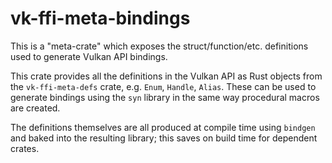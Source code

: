 # vk-ffi-meta-bindings

This is a "meta-crate" which exposes the struct/function/etc.
definitions used to generate Vulkan API bindings.

This crate provides all the definitions in the Vulkan API as Rust
objects from the `vk-ffi-meta-defs` crate, e.g. `Enum`, `Handle`,
`Alias`. These can be used to generate bindings using the `syn` library
in the same way procedural macros are created.

The definitions themselves are all produced at compile time using
`bindgen` and baked into the resulting library; this saves on build time
for dependent crates.
